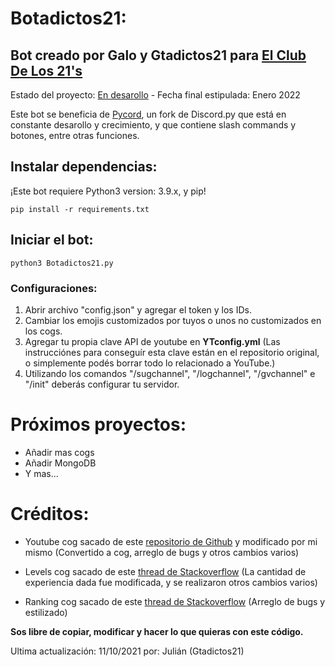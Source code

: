 # Botadictos21:

## Bot creado por Galo y Gtadictos21 para [El Club De Los 21's](https://gtadictos21.com/discord)
Estado del proyecto: [En desarollo](https://discord.gg/XEVxMVWHTE) - Fecha final estipulada: Enero 2022

Este bot se beneficia de [Pycord](https://github.com/Pycord-Development/pycord), un fork de Discord.py que está en constante desarollo y crecimiento, y que contiene slash commands y botones, entre otras funciones.

## Instalar dependencias:
¡Este bot requiere Python3 version: 3.9.x, y pip!

```
pip install -r requirements.txt
```
## Iniciar el bot:

```
python3 Botadictos21.py
```

### Configuraciones:

1. Abrir archivo "config.json" y agregar el token y los IDs.
3. Cambiar los emojis customizados por tuyos o unos no customizados en los cogs.
4. Agregar tu propia clave API de youtube en **YTconfig.yml** (Las instrucciónes para conseguír esta clave están en el repositorio original, o simplemente podés borrar todo lo relacionado a YouTube.)
5. Utilizando los comandos "/sugchannel", "/logchannel", "/gvchannel" e "/init" deberás configurar tu servidor.

# Próximos proyectos:
* Añadir mas cogs
* Añadir MongoDB
* Y mas...

# Créditos:

* Youtube cog sacado de este [repositorio de Github](https://github.com/Amethyst93/Discord-YouTube-Notifier) y modificado por mi mismo (Convertido a cog, arreglo de bugs y otros cambios varios)

* Levels cog sacado de este [thread de Stackoverflow](https://stackoverflow.com/questions/62042331/how-to-create-a-leveling-system-with-discord-py-with-python) (La cantidad de experiencia dada fue modificada, y se realizaron otros cambios varios)

* Ranking cog sacado de este [thread de Stackoverflow](https://stackoverflow.com/questions/61996040/discord-py-rank-command) (Arreglo de bugs y estilizado)

**Sos libre de copiar, modificar y hacer lo que quieras con este código.**

Ultima actualización: 11/10/2021 por: Julián (Gtadictos21)
